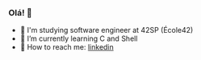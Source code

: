 ### Olá! 👋

- 📕 I'm studying software engineer at 42SP (École42)
- 🌱 I’m currently learning C and Shell
- 📱 How to reach me: [linkedin](https://www.linkedin.com/in/willianportilho)

